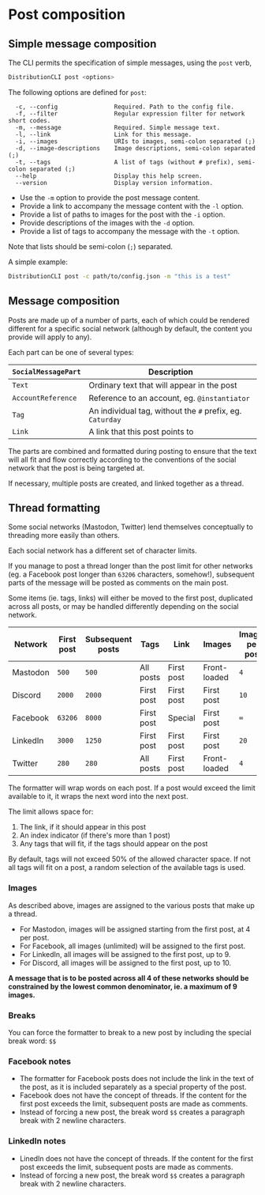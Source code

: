 # Post composition

## Simple message composition

The CLI permits the specification of simple messages, using the `post` verb,

```bash
DistributionCLI post <options>
```

The following options are defined for `post`:

```text
  -c, --config                Required. Path to the config file.
  -f, --filter                Regular expression filter for network short codes.
  -m, --message               Required. Simple message text.
  -l, --link                  Link for this message.
  -i, --images                URIs to images, semi-colon separated (;)
  -d, --image-descriptions    Image descriptions, semi-colon separated (;)
  -t, --tags                  A list of tags (without # prefix), semi-colon separated (;)
  --help                      Display this help screen.
  --version                   Display version information.
```

* Use the `-m` option to provide the post message content.
* Provide a link to accompany the message content with the `-l` option.
* Provide a list of paths to images for the post with the `-i` option.
* Provide descriptions of the images with the `-d` option.
* Provide a list of tags to accompany the message with the `-t` option.

Note that lists should be semi-colon (`;`) separated.

A simple example:

```bash
DistributionCLI post -c path/to/config.json -m "this is a test"
```

## Message composition

Posts are made up of a number of parts, each of which could be rendered different for a specific social network (although by default, the content you provide will apply to any).

Each part can be one of several types:

| `SocialMessagePart` | Description |
|-|-|
| `Text` | Ordinary text that will appear in the post |
| `AccountReference` | Reference to an account, eg. `@instantiator` |
| `Tag` | An individual tag, without the `#` prefix, eg. `Caturday` |
| `Link` | A link that this post points to |

The parts are combined and formatted during posting to ensure that the text will all fit and flow correctly according to the conventions of the social network that the post is being targeted at.

If necessary, multiple posts are created, and linked together as a thread.

## Thread formatting

Some social networks (Mastodon, Twitter) lend themselves conceptually to threading more easily than others.

Each social network has a different set of character limits.

If you manage to post a thread longer than the post limit for other networks (eg. a Facebook post longer than `63206` characters, somehow!), subsequent parts of the message will be posted as comments on the main post.

Some items (ie. tags, links) will either be moved to the first post, duplicated across all posts, or may be handled differently depending on the social network.

| Network | First post | Subsequent posts | Tags | Link | Images | Images per post | Image size limit |
|-|-|-|-|-|-|-|-|
| Mastodon | `500` | `500` | All posts | First post | Front-loaded | `4` | TBC |
| Discord | `2000` | `2000` | First post | First post |  First post | `10` | TBC |
| Facebook | `63206` | `8000` | First post | Special | First post | `∞` |`10Mb` |
| LinkedIn | `3000` | `1250` | First post | First post | First post | `20` | TBC |
| Twitter | `280` | `280` | All posts | First post | Front-loaded | `4` | TBC |

The formatter will wrap words on each post. If a post would exceed the limit available to it, it wraps the next word into the next post.

The limit allows space for:

1. The link, if it should appear in this post
1. An index indicator (if there's more than 1 post)
1. Any tags that will fit, if the tags should appear on the post

By default, tags will not exceed 50% of the allowed character space. If not all tags will fit on a post, a random selection of the available tags is used.

### Images

As described above, images are assigned to the various posts that make up a thread.

* For Mastodon, images will be assigned starting from the first post, at 4 per post.
* For Facebook, all images (unlimited) will be assigned to the first post.
* For LinkedIn, all images will be assigned to the first post, up to 9.
* For Discord, all images will be assigned to the first post, up to 10.

**A message that is to be posted across all 4 of these networks should be constrained by the lowest common denominator, ie. a maximum of 9 images.**

### Breaks

You can force the formatter to break to a new post by including the special break word: `$$`

### Facebook notes

* The formatter for Facebook posts does not include the link in the text of the post, as it is included separately as a special property of the post.
* Facebook does not have the concept of threads. If the content for the first post exceeds the limit, subsequent posts are made as comments.
* Instead of forcing a new post, the break word `$$` creates a paragraph break with 2 newline characters.

### LinkedIn notes

* LinedIn does not have the concept of threads. If the content for the first post exceeds the limit, subsequent posts are made as comments.
* Instead of forcing a new post, the break word `$$` creates a paragraph break with 2 newline characters.
